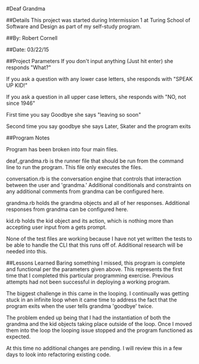 #Deaf Grandma

##Details
This project was started during Intermission 1 at Turing School of Software and Design as part of my self-study program.

##By:
Robert Cornell

##Date:
03/22/15

##Project Parameters
If you don't input anything (Just hit enter) she responds "What?"

If you ask a question with any lower case letters, she responds with "SPEAK UP KID!"

If you ask a question in all upper case letters, she responds with "NO, not since 1946"

First time you say Goodbye she says "leaving so soon"

Second time you say goodbye she says Later, Skater and the program exits

##Program Notes

Program has been broken into four main files.

deaf_grandma.rb is the runner file that should be run from the command line to run the program. This file only executes the files.

conversation.rb is the conversation engine that controls that interaction between the user and 'grandma.' Additional conditionals and constraints on any additional comments from grandma can be configured here.

grandma.rb holds the grandma objects and all of her responses.  Additional responses from grandma can be configured here.

kid.rb holds the kid object and its action, which is nothing more than accepting user input from a gets prompt.

None of the test files are working because I have not yet written the tests to be able to handle the CLI that this runs off of.  Additional research will be needed into this.

##Lessons Learned
Baring something I missed, this program is complete and functional per the parameters given above.  This represents the first time that I completed this particular programming exercise.  Previous attempts had not been successful in deploying a working program.

The biggest challenge in this came in the looping.  I continually was getting stuck in an infinite loop when it came time to address the fact that the program exits when the user tells grandma 'goodbye' twice.  

The problem ended up being that I had the instantiation of both the grandma and the kid objects taking place outside of the loop.  Once I moved them into the loop the looping issue stopped and the program functioned as expected.

At this time no additional changes are pending.  I will review this in a few days to look into refactoring existing code.  
